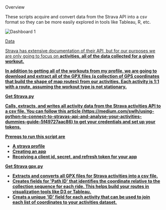 Overview

  These scripts acquire and convert data from the Strava API into a csv format so they can be more easily explored in tools like Tableau, R, etc.

![Dashboard 1](https://user-images.githubusercontent.com/39444980/113911379-c4553200-978e-11eb-9ea7-c8086dafa699.png)


<u>Data<u/>

  Strava has extensive documentation of their API, but for our purposes we are only going to focus on <b>activities<b/>, all of the data collected for a given workout.

  In addition to getting all of the workouts from my profile, we are going to download and extract all of the GPX files (a collection of GPS coordinates that build the shape of map routes) from our activities. Each activity is 1:1 with a route, assuming the workout type is not stationary.


<u>Get Strava.py<u/>

  Calls, extracts, and writes all activity data from the Strava activities API to a csv file. You can follow this article (https://medium.com/swlh/using-python-to-connect-to-stravas-api-and-analyse-your-activities-dummies-guide-5f49727aac86) to get your credentials and set up your tokens.

  Prereqs to run this script are
   - A strava profile
   - Creating an app 
   - Receiving a client id, secret, and refresh token for your app

<u>Get Strava gpx.py<u/>

  - Extracts and converts all GPX files for Strava activities into a csv file.
  - Creates fields for 'Path ID' that identifies the coordinate relative to the collection sequence for each ride. This helps build your routes in visualization      tools like D3 or Tableau.
  - Creats a unique 'ID' field for each activity that can be used to join each list of coordinates to your activities dataset.
  
  
